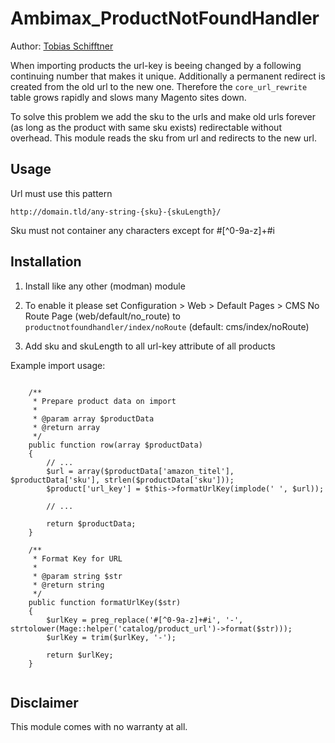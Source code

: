 # Ambimax_ProductNotFoundHandler

Author: [Tobias Schifftner](https://twitter.com/tschifftner)

When importing products the url-key is beeing changed by a following continuing number that makes it unique. 
Additionally a permanent redirect is created from the old url to the new one. Therefore the
```core_url_rewrite``` table grows rapidly and slows many Magento sites down.

To solve this problem we add the sku to the urls and make old urls forever (as long as the product with same sku exists) 
redirectable without overhead. This module reads the sku from url and redirects to the new url.

## Usage

Url must use this pattern

```
http://domain.tld/any-string-{sku}-{skuLength}/
```

Sku must not container any characters except for #[^0-9a-z]+#i


## Installation

1) Install like any other (modman) module

2) To enable it please set Configuration > Web > Default Pages > CMS No Route Page (web/default/no_route) to ```productnotfoundhandler/index/noRoute``` (default: cms/index/noRoute)

3) Add sku and skuLength to all url-key attribute of all products
 
Example import usage:
```

    /**
     * Prepare product data on import
     *
     * @param array $productData
     * @return array
     */
    public function row(array $productData)
    {
        // ...
        $url = array($productData['amazon_titel'], $productData['sku'], strlen($productData['sku']));
        $product['url_key'] = $this->formatUrlKey(implode(' ', $url));
        
        // ...
        
        return $productData;
    }

    /**
     * Format Key for URL
     *
     * @param string $str
     * @return string
     */
    public function formatUrlKey($str)
    {
        $urlKey = preg_replace('#[^0-9a-z]+#i', '-', strtolower(Mage::helper('catalog/product_url')->format($str)));
        $urlKey = trim($urlKey, '-');

        return $urlKey;
    }
    
```

## Disclaimer

This module comes with no warranty at all.